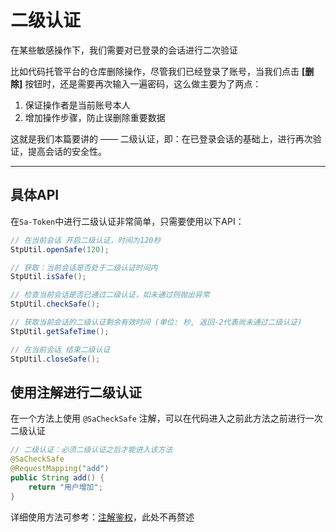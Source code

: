 # 二级认证

在某些敏感操作下，我们需要对已登录的会话进行二次验证

比如代码托管平台的仓库删除操作，尽管我们已经登录了账号，当我们点击 **[删除]** 按钮时，还是需要再次输入一遍密码，这么做主要为了两点：

1. 保证操作者是当前账号本人
2. 增加操作步骤，防止误删除重要数据

这就是我们本篇要讲的 —— 二级认证，即：在已登录会话的基础上，进行再次验证，提高会话的安全性。


--- 

## 具体API

在`Sa-Token`中进行二级认证非常简单，只需要使用以下API：

``` java
// 在当前会话 开启二级认证，时间为120秒
StpUtil.openSafe(120); 

// 获取：当前会话是否处于二级认证时间内
StpUtil.isSafe(); 

// 检查当前会话是否已通过二级认证，如未通过则抛出异常
StpUtil.checkSafe(); 

// 获取当前会话的二级认证剩余有效时间 (单位: 秒, 返回-2代表尚未通过二级认证)
StpUtil.getSafeTime(); 

// 在当前会话 结束二级认证
StpUtil.closeSafe(); 
```


## 使用注解进行二级认证
在一个方法上使用 `@SaCheckSafe` 注解，可以在代码进入之前此方法之前进行一次二级认证
``` java
// 二级认证：必须二级认证之后才能进入该方法 
@SaCheckSafe      
@RequestMapping("add")
public String add() {
    return "用户增加";
}
```

详细使用方法可参考：[注解鉴权](/use/at-check)，此处不再赘述


